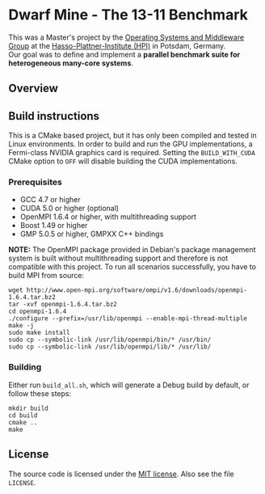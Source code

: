 Dwarf Mine - The 13-11 Benchmark
================================

This was a Master's project by the [Operating Systems and Middleware Group](http://www.dcl.hpi.uni-potsdam.de) at the [Hasso-Plattner-Institute (HPI)](http://www.hpi-web.de) in Potsdam, Germany.  
Our goal was to define and implement a **parallel benchmark suite for heterogeneous many-core systems**. 

## Overview

## Build instructions

This is a CMake based project, but it has only been compiled and tested in Linux environments. In order to build and run the GPU implementations, a Fermi-class NVIDIA graphics card is required.
Setting the `BUILD_WITH_CUDA` CMake option to `OFF` will disable building the CUDA implementations.

### Prerequisites

* GCC 4.7 or higher
* CUDA 5.0 or higher (optional)
* OpenMPI 1.6.4 or higher, with multithreading support
* Boost 1.49 or higher
* GMP 5.0.5 or higher, GMPXX C++ bindings

**NOTE:** The OpenMPI package provided in Debian's package management system is built without multithreading support and therefore is not compatible with this project. To run all scenarios successfully,
you have to build MPI from source:

```
wget http://www.open-mpi.org/software/ompi/v1.6/downloads/openmpi-1.6.4.tar.bz2
tar -xvf openmpi-1.6.4.tar.bz2
cd openmpi-1.6.4
./configure --prefix=/usr/lib/openmpi --enable-mpi-thread-multiple
make -j
sudo make install
sudo cp --symbolic-link /usr/lib/openmpi/bin/* /usr/bin/
sudo cp --symbolic-link /usr/lib/openmpi/lib/* /usr/lib/
```

### Building

Either run `build_all.sh`, which will generate a Debug build by default, or follow these steps:

```
mkdir build
cd build
cmake ..
make
```

## License

The source code is licensed under the [MIT license](http://opensource.org/licenses/MIT). Also see the file `LICENSE`.
